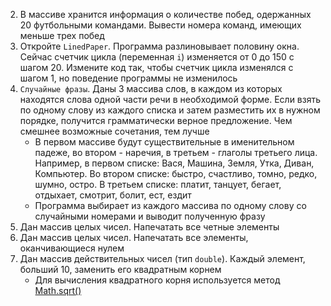 2. В массиве хранится информация о количестве побед, одержанных 20 футбольными командами. Вывести номера команд, имеющих меньше трех побед
3. Откройте `LinedPaper`. Программа разлиновывает половину окна. Сейчас счетчик цикла (переменная `i`) изменяется от 0 до 150 с шагом 20. Измените код так, чтобы счетчик цикла изменялся с шагом 1, но поведение программы не изменилось
4. `Случайные фразы`. Даны 3 массива слов, в каждом из которых находятся слова одной части речи в необходимой форме. Если взять по одному слову из каждого списка и затем разместить их в нужном порядке, получится грамматически верное предложение. Чем смешнее возможные сочетания, тем лучше
   - В первом массиве будут существительные в именительном падеже, во втором - наречия, в третьем - глаголы третьего лица. Например, в первом списке: Вася, Машина, Земля, Утка, Диван, Компьютер. Во втором списке: быстро, счастливо, томно, редко, шумно, остро. В третьем списке: платит, танцует, бегает, отдыхает, смотрит, болит, ест, ездит
   - Программа выбирает из каждого массива по одному слову со случайными номерами и выводит полученную фразу
5. Дан массив целых чисел. Напечатать все четные элементы
6. Дан массив целых чисел. Напечатать все элементы, оканчивающиеся нулем
7. Дан массив действительных чисел (тип `double`). Каждый элемент, больший 10, заменить его квадратным корнем
   - Для вычисления квадратного корня используется метод [Math.sqrt()](https://gist.github.com/Simplifier/d9c85905e34abfd780fd60ff22743dac)